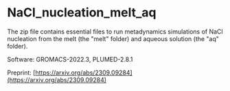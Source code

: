 # NaCl_nucleation_melt_aq

The zip file contains essential files to run metadynamics simulations of NaCl nucleation from the melt (the "melt" folder) and aqueous solution (the "aq" folder).

Software: GROMACS-2022.3, PLUMED-2.8.1

Preprint: [https://arxiv.org/abs/2309.09284](https://arxiv.org/abs/2309.09284)
